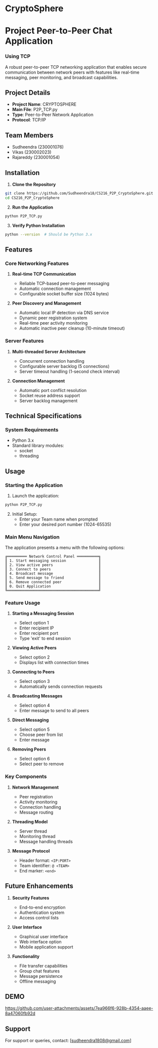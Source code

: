 # CryptoSphere
# Project  Peer-to-Peer Chat Application 
### Using TCP

A robust peer-to-peer TCP networking application that enables secure communication between network peers with features like real-time messaging, peer monitoring, and broadcast capabilities.

## Project Details
- **Project Name**: CRYPTOSPHERE
- **Main File**: P2P_TCP.py
- **Type**: Peer-to-Peer Network Application
- **Protocol**: TCP/IP

## Team Members
- Sudheendra (230001076)
- Vikas (230002023)
- Rajareddy (230001054)


## Installation

1. **Clone the Repository**
```bash
git clone https://github.com/Sudheendra18/CS216_P2P_CryptoSphere.git
cd CS216_P2P_CryptoSphere
```

2. **Run the Application**
```bash
python P2P_TCP.py
```

3. **Verify Python Installation**
```bash
python --version  # Should be Python 3.x
```

## Features

### Core Networking Features
1. **Real-time TCP Communication**
   - Reliable TCP-based peer-to-peer messaging
   - Automatic connection management
   - Configurable socket buffer size (1024 bytes)

2. **Peer Discovery and Management**
   - Automatic local IP detection via DNS service
   - Dynamic peer registration system
   - Real-time peer activity monitoring
   - Automatic inactive peer cleanup (10-minute timeout)

### Server Features
1. **Multi-threaded Server Architecture**
   - Concurrent connection handling
   - Configurable server backlog (5 connections)
   - Server timeout handling (1-second check interval)

2. **Connection Management**
   - Automatic port conflict resolution
   - Socket reuse address support
   - Server backlog management

## Technical Specifications

### System Requirements
- Python 3.x
- Standard library modules:
  - socket
  - threading

## Usage

### Starting the Application

1. Launch the application:
```bash
python P2P_TCP.py
```

2. Initial Setup:
   - Enter your Team name when prompted
   - Enter your desired port number (1024-65535)

### Main Menu Navigation

The application presents a menu with the following options:

```
╔═════════ Network Control Panel ══════════╗
║ 1. Start messaging session               ║
║ 2. View active peers                     ║
║ 3. Connect to peers                      ║
║ 4. Broadcast message                     ║
║ 5. Send message to friend                ║
║ 6. Remove connected peer                 ║
║ 0. Quit Application                      ║
╚══════════════════════════════════════════╝
```

### Feature Usage

1. **Starting a Messaging Session**
   - Select option 1
   - Enter recipient IP
   - Enter recipient port
   - Type 'exit' to end session

2. **Viewing Active Peers**
   - Select option 2
   - Displays list with connection times

3. **Connecting to Peers**
   - Select option 3
   - Automatically sends connection requests

4. **Broadcasting Messages**
   - Select option 4
   - Enter message to send to all peers

5. **Direct Messaging**
   - Select option 5
   - Choose peer from list
   - Enter message

6. **Removing Peers**
   - Select option 6
   - Select peer to remove

### Key Components

1. **Network Management**
   - Peer registration
   - Activity monitoring
   - Connection handling
   - Message routing

2. **Threading Model**
   - Server thread
   - Monitoring thread
   - Message handling threads

3. **Message Protocol**
   - Header format: `<IP:PORT>`
   - Team identifier: `@ <TEAM>`
   - End marker: `<end>`

## Future Enhancements

1. **Security Features**
   - End-to-end encryption
   - Authentication system
   - Access control lists

2. **User Interface**
   - Graphical user interface
   - Web interface option
   - Mobile application support

3. **Functionality**
   - File transfer capabilities
   - Group chat features
   - Message persistence
   - Offline messaging

## DEMO
https://github.com/user-attachments/assets/7ea966f6-928b-4354-aaee-8a47060fb92d

## Support

For support or queries, contact:
[sudheendra1808@gmail.com]
